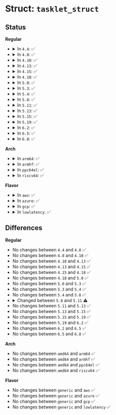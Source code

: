 # Struct: <code>tasklet_struct</code>

## Status
<b>Regular</b>
<ul>
<li>
<details>
<summary>In <code>4.4</code>: ✅</summary>

```c
struct tasklet_struct {
    struct tasklet_struct *next;
    long unsigned int state;
    atomic_t count;
    void (*func)(long unsigned int);
    long unsigned int data;
};
```
</details>
</li>
<li>
<details>
<summary>In <code>4.8</code>: ✅</summary>

```c
struct tasklet_struct {
    struct tasklet_struct *next;
    long unsigned int state;
    atomic_t count;
    void (*func)(long unsigned int);
    long unsigned int data;
};
```
</details>
</li>
<li>
<details>
<summary>In <code>4.10</code>: ✅</summary>

```c
struct tasklet_struct {
    struct tasklet_struct *next;
    long unsigned int state;
    atomic_t count;
    void (*func)(long unsigned int);
    long unsigned int data;
};
```
</details>
</li>
<li>
<details>
<summary>In <code>4.13</code>: ✅</summary>

```c
struct tasklet_struct {
    struct tasklet_struct *next;
    long unsigned int state;
    atomic_t count;
    void (*func)(long unsigned int);
    long unsigned int data;
};
```
</details>
</li>
<li>
<details>
<summary>In <code>4.15</code>: ✅</summary>

```c
struct tasklet_struct {
    struct tasklet_struct *next;
    long unsigned int state;
    atomic_t count;
    void (*func)(long unsigned int);
    long unsigned int data;
};
```
</details>
</li>
<li>
<details>
<summary>In <code>4.18</code>: ✅</summary>

```c
struct tasklet_struct {
    struct tasklet_struct *next;
    long unsigned int state;
    atomic_t count;
    void (*func)(long unsigned int);
    long unsigned int data;
};
```
</details>
</li>
<li>
<details>
<summary>In <code>5.0</code>: ✅</summary>

```c
struct tasklet_struct {
    struct tasklet_struct *next;
    long unsigned int state;
    atomic_t count;
    void (*func)(long unsigned int);
    long unsigned int data;
};
```
</details>
</li>
<li>
<details>
<summary>In <code>5.3</code>: ✅</summary>

```c
struct tasklet_struct {
    struct tasklet_struct *next;
    long unsigned int state;
    atomic_t count;
    void (*func)(long unsigned int);
    long unsigned int data;
};
```
</details>
</li>
<li>
<details>
<summary>In <code>5.4</code>: ✅</summary>

```c
struct tasklet_struct {
    struct tasklet_struct *next;
    long unsigned int state;
    atomic_t count;
    void (*func)(long unsigned int);
    long unsigned int data;
};
```
</details>
</li>
<li>
<details>
<summary>In <code>5.8</code>: ✅</summary>

```c
struct tasklet_struct {
    struct tasklet_struct *next;
    long unsigned int state;
    atomic_t count;
    void (*func)(long unsigned int);
    long unsigned int data;
};
```
</details>
</li>
<li>
<details>
<summary>In <code>5.11</code>: ✅</summary>

```c
struct tasklet_struct {
    struct tasklet_struct *next;
    long unsigned int state;
    atomic_t count;
    bool use_callback;
    void (*func)(long unsigned int);
    void (*callback)(struct tasklet_struct *);
    long unsigned int data;
};
```
</details>
</li>
<li>
<details>
<summary>In <code>5.13</code>: ✅</summary>

```c
struct tasklet_struct {
    struct tasklet_struct *next;
    long unsigned int state;
    atomic_t count;
    bool use_callback;
    void (*func)(long unsigned int);
    void (*callback)(struct tasklet_struct *);
    long unsigned int data;
};
```
</details>
</li>
<li>
<details>
<summary>In <code>5.15</code>: ✅</summary>

```c
struct tasklet_struct {
    struct tasklet_struct *next;
    long unsigned int state;
    atomic_t count;
    bool use_callback;
    void (*func)(long unsigned int);
    void (*callback)(struct tasklet_struct *);
    long unsigned int data;
};
```
</details>
</li>
<li>
<details>
<summary>In <code>5.19</code>: ✅</summary>

```c
struct tasklet_struct {
    struct tasklet_struct *next;
    long unsigned int state;
    atomic_t count;
    bool use_callback;
    void (*func)(long unsigned int);
    void (*callback)(struct tasklet_struct *);
    long unsigned int data;
};
```
</details>
</li>
<li>
<details>
<summary>In <code>6.2</code>: ✅</summary>

```c
struct tasklet_struct {
    struct tasklet_struct *next;
    long unsigned int state;
    atomic_t count;
    bool use_callback;
    void (*func)(long unsigned int);
    void (*callback)(struct tasklet_struct *);
    long unsigned int data;
};
```
</details>
</li>
<li>
<details>
<summary>In <code>6.5</code>: ✅</summary>

```c
struct tasklet_struct {
    struct tasklet_struct *next;
    long unsigned int state;
    atomic_t count;
    bool use_callback;
    void (*func)(long unsigned int);
    void (*callback)(struct tasklet_struct *);
    long unsigned int data;
};
```
</details>
</li>
<li>
<details>
<summary>In <code>6.8</code>: ✅</summary>

```c
struct tasklet_struct {
    struct tasklet_struct *next;
    long unsigned int state;
    atomic_t count;
    bool use_callback;
    void (*func)(long unsigned int);
    void (*callback)(struct tasklet_struct *);
    long unsigned int data;
};
```
</details>
</li>
</ul>
<b>Arch</b>
<ul>
<li>
<details>
<summary>In <code>arm64</code>: ✅</summary>

```c
struct tasklet_struct {
    struct tasklet_struct *next;
    long unsigned int state;
    atomic_t count;
    void (*func)(long unsigned int);
    long unsigned int data;
};
```
</details>
</li>
<li>
<details>
<summary>In <code>armhf</code>: ✅</summary>

```c
struct tasklet_struct {
    struct tasklet_struct *next;
    long unsigned int state;
    atomic_t count;
    void (*func)(long unsigned int);
    long unsigned int data;
};
```
</details>
</li>
<li>
<details>
<summary>In <code>ppc64el</code>: ✅</summary>

```c
struct tasklet_struct {
    struct tasklet_struct *next;
    long unsigned int state;
    atomic_t count;
    void (*func)(long unsigned int);
    long unsigned int data;
};
```
</details>
</li>
<li>
<details>
<summary>In <code>riscv64</code>: ✅</summary>

```c
struct tasklet_struct {
    struct tasklet_struct *next;
    long unsigned int state;
    atomic_t count;
    void (*func)(long unsigned int);
    long unsigned int data;
};
```
</details>
</li>
</ul>
<b>Flavor</b>
<ul>
<li>
<details>
<summary>In <code>aws</code>: ✅</summary>

```c
struct tasklet_struct {
    struct tasklet_struct *next;
    long unsigned int state;
    atomic_t count;
    void (*func)(long unsigned int);
    long unsigned int data;
};
```
</details>
</li>
<li>
<details>
<summary>In <code>azure</code>: ✅</summary>

```c
struct tasklet_struct {
    struct tasklet_struct *next;
    long unsigned int state;
    atomic_t count;
    void (*func)(long unsigned int);
    long unsigned int data;
};
```
</details>
</li>
<li>
<details>
<summary>In <code>gcp</code>: ✅</summary>

```c
struct tasklet_struct {
    struct tasklet_struct *next;
    long unsigned int state;
    atomic_t count;
    void (*func)(long unsigned int);
    long unsigned int data;
};
```
</details>
</li>
<li>
<details>
<summary>In <code>lowlatency</code>: ✅</summary>

```c
struct tasklet_struct {
    struct tasklet_struct *next;
    long unsigned int state;
    atomic_t count;
    void (*func)(long unsigned int);
    long unsigned int data;
};
```
</details>
</li>
</ul>

## Differences
<b>Regular</b>
<ul>
<li>
No changes between <code>4.4</code> and <code>4.8</code> ✅
</li>
<li>
No changes between <code>4.8</code> and <code>4.10</code> ✅
</li>
<li>
No changes between <code>4.10</code> and <code>4.13</code> ✅
</li>
<li>
No changes between <code>4.13</code> and <code>4.15</code> ✅
</li>
<li>
No changes between <code>4.15</code> and <code>4.18</code> ✅
</li>
<li>
No changes between <code>4.18</code> and <code>5.0</code> ✅
</li>
<li>
No changes between <code>5.0</code> and <code>5.3</code> ✅
</li>
<li>
No changes between <code>5.3</code> and <code>5.4</code> ✅
</li>
<li>
No changes between <code>5.4</code> and <code>5.8</code> ✅
</li>
<li>
<details>
<summary>Changed between <code>5.8</code> and <code>5.11</code> ⚠️</summary>
<ul>
<li>
<b>Field added. </b>
<code>bool use_callback</code>
</li>
<li>
<b>Field added. </b>
<code>void (*callback)(struct tasklet_struct *)</code>
</li>
</ul>
</details>
</li>
<li>
No changes between <code>5.11</code> and <code>5.13</code> ✅
</li>
<li>
No changes between <code>5.13</code> and <code>5.15</code> ✅
</li>
<li>
No changes between <code>5.15</code> and <code>5.19</code> ✅
</li>
<li>
No changes between <code>5.19</code> and <code>6.2</code> ✅
</li>
<li>
No changes between <code>6.2</code> and <code>6.5</code> ✅
</li>
<li>
No changes between <code>6.5</code> and <code>6.8</code> ✅
</li>
</ul>
<b>Arch</b>
<ul>
<li>
No changes between <code>amd64</code> and <code>arm64</code> ✅
</li>
<li>
No changes between <code>amd64</code> and <code>armhf</code> ✅
</li>
<li>
No changes between <code>amd64</code> and <code>ppc64el</code> ✅
</li>
<li>
No changes between <code>amd64</code> and <code>riscv64</code> ✅
</li>
</ul>
<b>Flavor</b>
<ul>
<li>
No changes between <code>generic</code> and <code>aws</code> ✅
</li>
<li>
No changes between <code>generic</code> and <code>azure</code> ✅
</li>
<li>
No changes between <code>generic</code> and <code>gcp</code> ✅
</li>
<li>
No changes between <code>generic</code> and <code>lowlatency</code> ✅
</li>
</ul>
